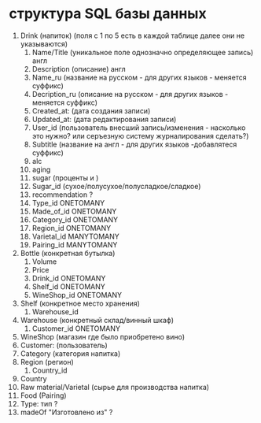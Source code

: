 # структура SQL базы данных
1. Drink (напиток) (поля с 1 по 5 есть в каждой таблице далее они не указываются)
   1. Name/Title (уникальное поле однозначно определяющее запись) англ
   2. Description (описание) англ
   3. Name_ru (название на русском - для других языков - меняется суффикс)
   4. Decription_ru (описание на русском - для других языков - меняется суффикс)
   5. Created_at: (дата создания записи)
   6. Updated_at: (дата редактирования записи)
   7. User_id (пользователь внесший запись/изменения -  насколько это нужно? или серъезную систему журналирования сделать?)
   8. Subtitle (название на англ - для других языков -добавлятеся суффикс)
   9. alc
   10. aging
   11. sugar (проценты и )
   12. Sugar_id (сухое/полусухое/полусладкое/сладкое)
   13. recommendation ?
   14. Type_id ONETOMANY
   15. Made_of_id ONETOMANY
   16. Category_id ONETOMANY
   17. Region_id ONETOMANY
   18. Varietal_id MANYTOMANY
   19. Pairing_id MANYTOMANY
2. Bottle (конкретная бутылка)
   1. Volume 
   2. Price
   3. Drink_id ONETOMANY
   4. Shelf_id ONETOMANY
   5. WineShop_id ONETOMANY
3. Shelf (конкретное место хранения)
   1. Warehouse_id
4. Warehouse (конкретный склад/винный шкаф)
   1. Customer_id ONETOMANY
5. WineShop (магазин где было приобретено вино)
6. Customer: (пользователь)
7. Category (категория напитка)
8. Region (регион)
   1. Country_id
9. Country
10. Raw material/Varietal (сырье для производства напитка)
11. Food (Pairing)
12. Type: тип ?
13. madeOf "Изготовлено из" ?
